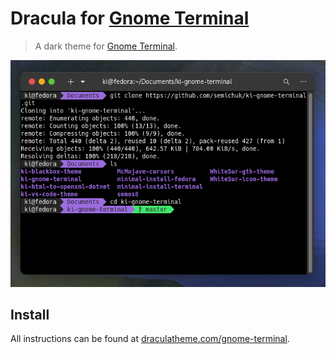 # Dracula for [Gnome Terminal](https://wiki.gnome.org/Apps/Terminal)

> A dark theme for [Gnome Terminal](https://wiki.gnome.org/Apps/Terminal).

![Screenshot](./screenshot.png)

## Install

All instructions can be found at [draculatheme.com/gnome-terminal](https://draculatheme.com/gnome-terminal).
